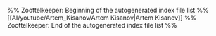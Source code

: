 %% Zoottelkeeper: Beginning of the autogenerated index file list  %%
 [[AI/youtube/Artem_Kisanov/Artem Kisanov|Artem Kisanov]]
%% Zoottelkeeper: End of the autogenerated index file list  %%
